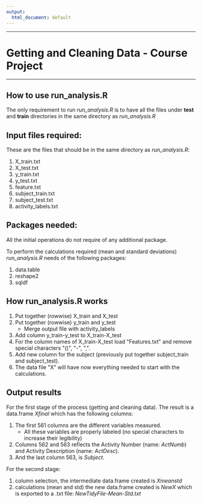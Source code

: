 ```yaml
---
output:
  html_document: default
---
```

***

Getting and Cleaning Data - Course Project 
==============================================

***

## How to use run_analysis.R
The only requirement to run *run_analysis.R* is to have all the files under **test** and **train** directories in the same directory as *run_analysis.R*

## Input files required: 
These are the files that should be in the same directory as *run_analysis.R*:

1. X_train.txt
2. X_test.txt
3. y_train.txt
4. y_test.txt
5. feature.txt
6. subject_train.txt
7. subject_test.txt
8. activity_labels.txt

## Packages needed:
All the initial operations do not require of any additional package.

To perform the calculations required (mean and standard deviations) *run_analysis.R* needs of the following packages:

1. data.table
2. reshape2
3. sqldf


## How run_analysis.R works
1. Put together (rowwise) X_train and X_test
2. Put together (rowwise) y_train and y_test
      + Merge output file with activity_labels
3. Add column y_train-y_test to X_train-X_test
4. For the column names of X_train-X_test load "Features.txt" and remove special characters "()", "-", ",".
5. Add new column for the subject (previously put together subject_train and subject_test).
6. The data file "X" will have now everything needed to start with the calculations.

## Output results
For the first stage of the process (getting and cleaning data). 
The result is a data.frame *Xfinal* which has the following columns:

1. The first 561 columns are the different variables measured.
    + All these variables are properly labeled (no special characters to increase their legibility)
2. Columns 562 and 563 reflects the Activity Number (name: *ActNumb*) and Activity Description (name: *ActDesc*).
3. And the last column 563, is *Subject*.

For the second stage:

1. column selection, the intermediate data.frame created is *Xmeanstd* 
2. calculations (mean and std) the new data.frame created is *NewX* which is exported to a .txt file: *NewTidyFile-Mean-Std.txt*


